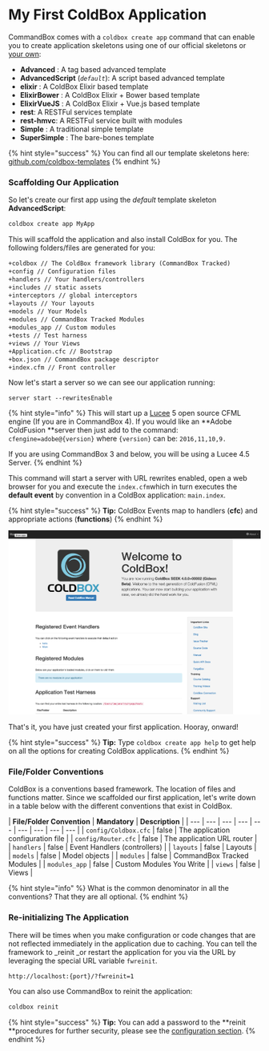 # My First ColdBox Application

CommandBox comes with a `coldbox create app` command that can enable you to create application skeletons using one of our official skeletons or [your own](../../digging-deeper/recipes/application-templates.md):

* **Advanced** : A tag based advanced template
* **AdvancedScript**  \(_`default`_\): A script based advanced template
* **elixir** : A ColdBox Elixir based template
* **ElixirBower** : A ColdBox Elixir + Bower based template
* **ElixirVueJS** : A ColdBox Elixir + Vue.js based template
* **rest**: A RESTFul services template
* **rest-hmvc**: A RESTFul service built with modules
* **Simple** : A traditional simple template
* **SuperSimple** : The bare-bones template

{% hint style="success" %}
You can find all our template skeletons here: [github.com/coldbox-templates](https://github.com/coldbox-templates)
{% endhint %}

### Scaffolding Our Application

So let's create our first app using the _default_ template skeleton **AdvancedScript**:

```bash
coldbox create app MyApp
```

This will scaffold the application and also install ColdBox for you. The following folders/files are generated for you:

```text
+coldbox // The ColdBox framework library (CommandBox Tracked)
+config // Configuration files
+handlers // Your handlers/controllers
+includes // static assets
+interceptors // global interceptors
+layouts // Your layouts
+models // Your Models
+modules // CommandBox Tracked Modules
+modules_app // Custom modules
+tests // Test harness
+views // Your Views
+Application.cfc // Bootstrap
+box.json // CommandBox package descriptor
+index.cfm // Front controller
```

Now let's start a server so we can see our application running:

```text
server start --rewritesEnable
```

{% hint style="info" %}
This will start up a [Lucee](https://www.lucee.org) 5 open source CFML engine \(If you are in CommandBox 4\). If you would like an **Adobe ColdFusion **server then just add to the command: `cfengine=adobe@{version}` where `{version}` can be: `2016,11,10,9.`

If you are using CommandBox 3 and below, you will be using a Lucee 4.5 Server.
{% endhint %}

This command will start a server with URL rewrites enabled, open a web browser for you and execute the `index.cfm`which in turn executes the **default event** by convention in a ColdBox application: `main.index`.

{% hint style="success" %}
**Tip:** ColdBox Events map to handlers \(**cfc**\) and appropriate actions \(**functions**\)
{% endhint %}

![](../../.gitbook/assets/app_template.png)

That's it, you have just created your first application. Hooray, onward!

{% hint style="success" %}
**Tip:** Type `coldbox create app help` to get help on all the options for creating ColdBox applications.
{% endhint %}

### File/Folder Conventions

ColdBox is a conventions based framework.  The location of files and functions matter.  Since we scaffolded our first application, let's write down in a table below with the different conventions that exist in ColdBox.

| **File/Folder Convention** | **Mandatory** | **Description** |
| --- | --- | --- | --- | --- | --- | --- | --- | --- |
| `config/Coldbox.cfc` | false | The application configuration file |
| `config/Router.cfc` | false | The application URL router |
| `handlers` | false | Event Handlers \(controllers\) |
| `layouts` | false | Layouts |
| `models` | false | Model objects |
| `modules` | false | CommandBox Tracked Modules |
| `modules_app` | false | Custom Modules You Write |
| `views` | false | Views |

{% hint style="info" %}
What is the common denominator in all the conventions? That they are all optional. 
{% endhint %}

### Re-initializing The Application

There will be times when you make configuration or code changes that are not reflected immediately in the application due to caching. You can tell the framework to _reinit _or restart the application for you via the URL by leveraging the special URL variable `fwreinit`.

```text
http://localhost:{port}/?fwreinit=1
```

You can also use CommandBox to reinit the application:

```bash
coldbox reinit
```

{% hint style="success" %}
**Tip:** You can add a password to the **reinit **procedures for further security, please see the [configuration section](../../the-basics/configuration/coldbox.cfc/).
{% endhint %}



